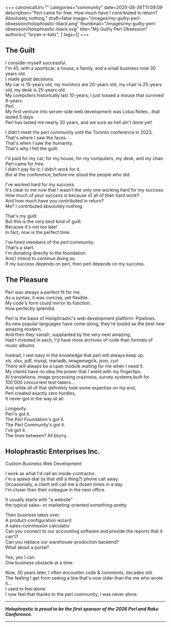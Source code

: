+++
canonicalUrl=""
categories="community"
date=2025-08-26T11:09:09
description="Perl came for free.  How much have I contributed in return?  Absolutely nothing."
draft=false
image="/images/my-guilty-perl-obsession/holophrastic-black.png"
thumbnail="/images/my-guilty-perl-obsession/holophrastic-black.svg"
title="My Guilty Perl Obsession"
authors=[
  "bryan-s-katz",
]
tags=[]
+++
<!-- markdownlint-disable MD033 MD013 MD012 -->

## The Guilt<br>

I consider myself successful.<br>
I'm 45, with a sportscar, a house, a family, and a small business now 30 years old.<br>
I made good decisions.<br>
My car is 15-years old, my monitors are 20-years old, my chair is 25-years old, my desk is 25-years old.<br>
My computers historically last 10-years; I just tossed a mouse that survived 8-years.<br>
Perl.<br>
My first venture into server-side web development was Lotus Notes...that lasted 5 days.<br>
Perl has lasted me nearly 30 years, and we sure as hell ain't done yet!<br>

I didn't meet the perl community until the Toronto conference in 2023.<br>
That's where I saw the faces.<br>
That's when I saw the humanity.<br>
That's why I felt the guilt.<br>

I'd paid for my car, for my house, for my computers, my desk, and my chair.<br>
Perl came for free.<br>
I didn't pay for it; I didn't work for it.<br>
But at the conference, before me stood the people who did.<br>

I've worked hard for my success.<br>
It's clear to me now that I wasn't the only one working hard for my success.<br>
How much of your success is because of all of their hard work?<br>
And how much have you contributed in return?<br>
Me? I contributed absolutely nothing.<br>

That's my guilt.<br>
But this is the very best kind of guilt.<br>
Because it's not too late!<br>
In fact, now is the perfect time.<br>

I've hired members of the perl community.<br>
That's a start.<br>
I'm donating directly to the foundation.<br>
And I intend to continue doing so.<br>
If my success depends on perl, then perl depends on my success.<br>


## The Pleasure

Perl was always a perfect fit for me.<br>
As a syntax, it was concise, yet flexible.<br>
My code's form could mirror its function.<br>
How perfectly splendid.<br>

Perl is the basis of Holophrastic's web development platform: Pipelines.<br>
As new popular languages have come along, they're touted as the best new amazing modern.<br>
And then they vanish, supplanted by the very next amazing.<br>
Had I invested in each, I'd have more archives of code than formats of music albums.<br>

Instead, I rest easy in the knowledge that perl will always keep up.<br>
xls, xlsx, pdf, mysql, mariadb, imagemagick, json, curl<br>
There will always be a cpan module waiting for me when I need it.<br>
My clients have no idea the power that I wield with my fingertips.<br>
AI translations, image processing craziness, survey systems built for 100'000 concurrent test-takers...<br>
And while all of that definitely took some expertise on my end,<br>
Perl created exactly zero hurdles,<br>
It never got in the way at all.<br>

Longevity.<br>
Perl's got it.<br>
The Perl Foundation's got it.<br>
The Perl Community's got it.<br>
I've got it.<br>
The lines between?  All blurry.<br>

## Holophrastic Enterprises Inc.

Custom Business Web Development<br>

I work as what I'd call an inside-contractor.<br>
I'm a speed-dial (is that still a thing?) phone call away.<br>
Occasionally, a client will call me a dozen times in a day.<br>
I'm closer than their coleague in the next office.<br>

It usually starts with "a website"<br>
the typical sales- or marketing-oriented something-pretty<br>

Then business takes over.<br>
A product-configuration wizard<br>
A sales-commission calculator<br>
Can you connect to our accounting software and provide the reports that it can't?<br>
Can you replace our warehouse-production backend?<br>
What about a portal?<br>

Yes; yes I can.<br>
One business obstacle at a time.<br>

Now, 30 years later, I often encounter code & comments, decades old.<br>
The feeling I get from seeing a line that's now older than the me who wrote it...<br>
I used to feel alone.<br>
I now feel that thanks to the perl community, I was never alone.<br>

---

***Holophrastic is proud to be the first sponsor of the 2026 Perl and Raku Conference.***

---

